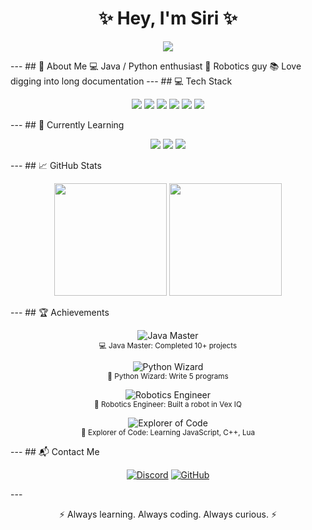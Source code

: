 <!-- Profile README --> <h1 align="center">✨ Hey, I'm Siri ✨</h1> <p align="center"> <a href="https://git.io/typing-svg"> <img src="https://readme-typing-svg.herokuapp.com?size=24&duration=4000&color=7aa2f7&center=true&vCenter=true&width=500&lines=Student+Developer;Java+%26+Python+Enthusiast;Robotics+%7C+Programmer+%7C+Strategist;Lover+of+Clean+Code+%26+Docs" /> </a> </p> --- ## 🚀 About Me 💻 Java / Python enthusiast 🤖 Robotics guy 📚 Love digging into long documentation --- ## 💻 Tech Stack <p align="center"> <a href="https://www.java.com"><img src="https://skillicons.dev/icons?i=java&theme=dark" /></a> <a href="https://www.python.org"><img src="https://skillicons.dev/icons?i=python&theme=dark" /></a> <a href="https://git-scm.com"><img src="https://skillicons.dev/icons?i=git&theme=dark" /></a> <a href="https://github.com"><img src="https://skillicons.dev/icons?i=github&theme=dark" /></a> <a href="https://code.visualstudio.com/"><img src="https://skillicons.dev/icons?i=vscode&theme=dark" /></a> <a href="https://www.jetbrains.com/idea/"><img src="https://skillicons.dev/icons?i=idea&theme=dark" /></a> </p> --- ## 🌱 Currently Learning <p align="center"> <a href="https://developer.mozilla.org/en-US/docs/Web/JavaScript"><img src="https://skillicons.dev/icons?i=javascript&theme=dark" /></a> <a href="https://cplusplus.com/"><img src="https://skillicons.dev/icons?i=cpp&theme=dark" /></a> <a href="https://create.roblox.com/"><img src="https://skillicons.dev/icons?i=lua&theme=dark" /></a> </p> --- ## 📈 GitHub Stats <p align="center"> <img src="https://github-readme-stats.vercel.app/api?username=siriwastaken&show_icons=true&theme=tokyonight&hide_border=true&bg_color=1a1b26&title_color=7aa2f7&icon_color=ff9e64" height="180" /> <img src="https://github-readme-stats.vercel.app/api/top-langs/?username=siriwastaken&layout=compact&theme=tokyonight&hide_border=true&bg_color=1a1b26&title_color=7aa2f7" height="180" /> </p> --- ## 🏆 Achievements <p align="center"> <img src="https://img.shields.io/badge/Java_Master-Completed_10+_Projects-7aa2f7?style=for-the-badge&logo=java&logoColor=white" alt="Java Master" /> <br> <sub>💻 Java Master: Completed 10+ projects</sub> </p> <p align="center"> <img src="https://img.shields.io/badge/Python_Wizard-Write_5_Programs-ff9e64?style=for-the-badge&logo=python&logoColor=white" alt="Python Wizard" /> <br> <sub>🐍 Python Wizard: Write 5 programs</sub> </p> <p align="center"> <img src="https://img.shields.io/badge/Robotics_Engineer-Built_a_Robot-7aa2f7?style=for-the-badge&logo=robotframework&logoColor=white" alt="Robotics Engineer" /> <br> <sub>🤖 Robotics Engineer: Built a robot in Vex IQ</sub> </p> <p align="center"> <img src="https://img.shields.io/badge/Explorer_Of_Code-Learned_JS%2C_C%2B%2B%2C_Lua-ff9e64?style=for-the-badge&logo=github&logoColor=white" alt="Explorer of Code" /> <br> <sub>🌱 Explorer of Code: Learning JavaScript, C++, Lua</sub> </p> --- ## 📬 Contact Me <p align="center"> <a href="https://discord.com/users/siridev"><img src="https://img.shields.io/badge/Discord-Join_Me-7289DA?style=for-the-badge&logo=discord&logoColor=white" alt="Discord" /></a> <a href="https://github.com/siriwastaken"><img src="https://img.shields.io/badge/GitHub-Follow_Me-181717?style=for-the-badge&logo=github&logoColor=white" alt="GitHub" /></a> </p> --- <p align="center">⚡ Always learning. Always coding. Always curious. ⚡</p>
